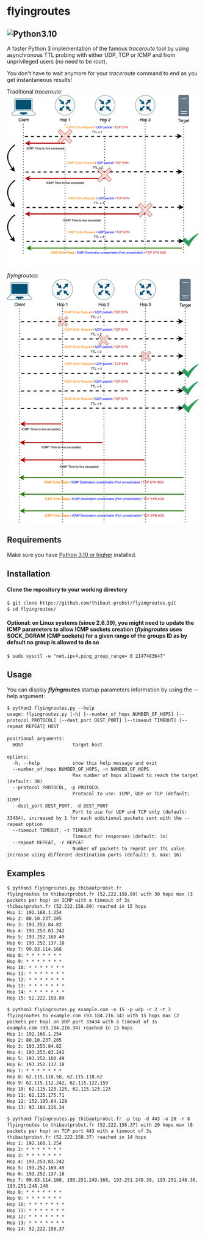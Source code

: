 # flyingroutes
![Python3.10](https://camo.githubusercontent.com/2eeb8947056ba0c1c3b1f9015ce807d0f0f462f99dce4c6acdcc7874f27b1820/68747470733a2f2f696d672e736869656c64732e696f2f62616467652f707974686f6e2d332e31302d626c75652e737667)  
---  
A faster Python 3 implementation of the famous *traceroute* tool by using asynchronous TTL probing with either UDP, TCP or ICMP and from unprivileged users (no need to be root). 
  
You don't have to wait anymore for your *traceroute* command to end as you get instantaneous results!

Traditional *traceroute*:  
![Traditional *traceroute*](traceroute.png?raw=true "Traditional *traceroute*")
 
*flyingroutes*:  
![Traditional *flyingroutes*](flyingroutes.png?raw=true "Traditional *flyingroutes*")

## Requirements

Make sure you have [Python 3.10 or higher](https://www.python.org/downloads/) installed.

## Installation 

#### Clone the repository to your working directory 
```
$ git clone https://github.com/thibaut-probst/flyingroutes.git
$ cd flyingroutes/
```
#### Optional: on Linux systems (since 2.6.39), you might need to update the ICMP parameters to allow ICMP sockets creation (***flyingroutes*** uses SOCK_DGRAM ICMP sockets) for a given range of the groups ID as by default no group is allowed to do so
```
$ sudo sysctl -w "net.ipv4.ping_group_range= 0 2147483647"
```

## Usage 

You can display ***flyingroutes*** startup parameters information by using the --help argument: 

```
$ python3 flyingroutes.py --help
usage: flyingroutes.py [-h] [--number_of_hops NUMBER_OF_HOPS] [--protocol PROTOCOL] [--dest_port DEST_PORT] [--timeout TIMEOUT] [--repeat REPEAT] HOST

positional arguments:
  HOST                  target host

options:
  -h, --help            show this help message and exit
  --number_of_hops NUMBER_OF_HOPS, -n NUMBER_OF_HOPS
                        Max number of hops allowed to reach the target (default: 30)
  --protocol PROTOCOL, -p PROTOCOL
                        Protocol to use: ICMP, UDP or TCP (default: ICMP)
  --dest_port DEST_PORT, -d DEST_PORT
                        Port to use for UDP and TCP only (default: 33434), increased by 1 for each additional packets sent with the --repeat option
  --timeout TIMEOUT, -t TIMEOUT
                        Timeout for responses (default: 3s)
  --repeat REPEAT, -r REPEAT
                        Number of packets to repeat per TTL value increase using different destination ports (default: 3, max: 16)
```
            
## Examples
```
$ python3 flyingroutes.py thibautprobst.fr 
flyingroutes to thibautprobst.fr (52.222.158.89) with 30 hops max (3 packets per hop) on ICMP with a timeout of 3s 
thibautprobst.fr (52.222.158.89) reached in 15 hops 
Hop 1: 192.168.1.254
Hop 2: 80.10.237.205
Hop 3: 193.253.84.82
Hop 4: 193.253.83.242
Hop 5: 193.252.160.49
Hop 6: 193.252.137.18
Hop 7: 99.83.114.168
Hop 8: * * * * * * *
Hop 9: * * * * * * *
Hop 10: * * * * * * *
Hop 11: * * * * * * *
Hop 12: * * * * * * *
Hop 13: * * * * * * *
Hop 14: * * * * * * *
Hop 15: 52.222.158.89
```
```
$ python3 flyingroutes.py example.com -n 15 -p udp -r 2 -t 3
flyingroutes to example.com (93.184.216.34) with 15 hops max (2 packets per hop) on UDP port 33434 with a timeout of 3s
example.com (93.184.216.34) reached in 13 hops
Hop 1: 192.168.1.254
Hop 2: 80.10.237.205
Hop 3: 193.253.84.82
Hop 4: 193.253.83.242
Hop 5: 193.252.160.49
Hop 6: 193.252.137.18
Hop 7: * * * * * * *
Hop 8: 62.115.118.58, 62.115.118.62
Hop 9: 62.115.112.242, 62.115.122.159
Hop 10: 62.115.123.125, 62.115.123.123
Hop 11: 62.115.175.71
Hop 12: 152.195.64.129
Hop 13: 93.184.216.34
```
```
$ python3 flyingroutes.py thibautprobst.fr -p tcp -d 443 -n 20 -r 8
flyingroutes to thibautprobst.fr (52.222.158.37) with 20 hops max (8 packets per hop) on TCP port 443 with a timeout of 3s
thibautprobst.fr (52.222.158.37) reached in 14 hops
Hop 1: 192.168.1.254
Hop 2: * * * * * * *
Hop 3: * * * * * * *
Hop 4: 193.253.83.242
Hop 5: 193.252.160.49
Hop 6: 193.252.137.18
Hop 7: 99.83.114.168, 193.251.249.168, 193.251.248.38, 193.251.248.36, 193.251.248.148
Hop 8: * * * * * * *
Hop 9: * * * * * * *
Hop 10: * * * * * * *
Hop 11: * * * * * * *
Hop 12: * * * * * * *
Hop 13: * * * * * * *
Hop 14: 52.222.158.37
```
